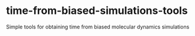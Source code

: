 # time-from-biased-simulations-tools
Simple tools for obtaining time from biased molecular dynamics simulations 

